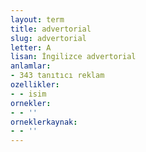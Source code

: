 ```yaml
---
layout: term
title: advertorial
slug: advertorial
letter: A
lisan: İngilizce advertorial
anlamlar:
- 343 tanıtıcı reklam
ozellikler:
- - isim
ornekler:
- - ''
orneklerkaynak:
- - ''
---
```

